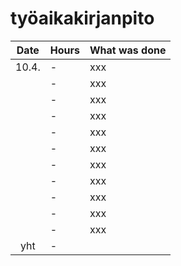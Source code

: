 # työaikakirjanpito

| Date  | Hours | What was done |
| :----:|:------| :-----|
| 10.4. | -     | xxx |
|       | -     | xxx |
|       | -     | xxx |
|       | -     | xxx |
|       | -     | xxx |
|       | -     | xxx |
|       | -     | xxx |
|       | -     | xxx |
|       | -     | xxx |
|       | -     | xxx |
|       | -     | xxx |
| yht   | -    | | 
